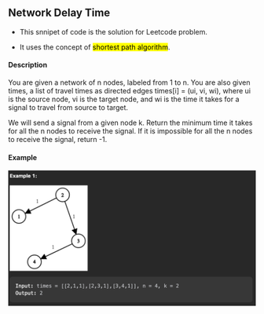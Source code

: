 ## Network Delay Time

* This snnipet of code is the solution for Leetcode problem.

* It uses the concept of <mark>shortest path algorithm</mark>.

#### Description
<p>You are given a network of n nodes, labeled from 1 to n. You are also given times, a list of travel times as directed edges times[i] = (ui, vi, wi), where ui is the source node, vi is the target node, and wi is the time it takes for a signal to travel from source to target.</p>

<p>We will send a signal from a given node k. Return the minimum time it takes for all the n nodes to receive the signal. If it is impossible for all the n nodes to receive the signal, return -1.</p>

#### Example
<img src="example.png">